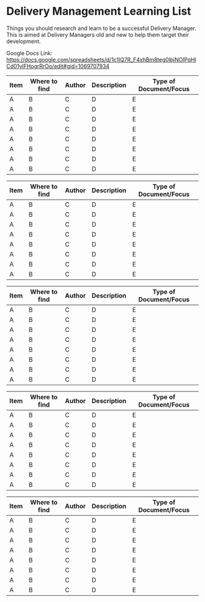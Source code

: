 # Delivery Management Learning List
Things you should research and learn to be a successful Delivery Manager. This is aimed at Delivery Managers old and new to help them target their development.

Google Docs Link: https://docs.google.com/spreadsheets/d/1c1IQ7R_F4xhBm8teg0lbjNOIPqHlCd01yIFHogrRrOo/edit#gid=1069707934

| Item | Where to find | Author | Description | Type of Document/Focus |
| ------------- | ------------- | ------------- | ------------- | ------------- |
| A  | B | C  | D | E |
| A  | B | C  | D | E |
| A  | B | C  | D | E |
| A  | B | C  | D | E |
| A  | B | C  | D | E |
| A  | B | C  | D | E |
| A  | B | C  | D | E |
| A  | B | C  | D | E |

| Item | Where to find | Author | Description | Type of Document/Focus |
| ------------- | ------------- | ------------- | ------------- | ------------- |
| A  | B | C  | D | E |
| A  | B | C  | D | E |
| A  | B | C  | D | E |
| A  | B | C  | D | E |
| A  | B | C  | D | E |
| A  | B | C  | D | E |
| A  | B | C  | D | E |
| A  | B | C  | D | E |

| Item | Where to find | Author | Description | Type of Document/Focus |
| ------------- | ------------- | ------------- | ------------- | ------------- |
| A  | B | C  | D | E |
| A  | B | C  | D | E |
| A  | B | C  | D | E |
| A  | B | C  | D | E |
| A  | B | C  | D | E |
| A  | B | C  | D | E |
| A  | B | C  | D | E |
| A  | B | C  | D | E |

| Item | Where to find | Author | Description | Type of Document/Focus |
| ------------- | ------------- | ------------- | ------------- | ------------- |
| A  | B | C  | D | E |
| A  | B | C  | D | E |
| A  | B | C  | D | E |
| A  | B | C  | D | E |
| A  | B | C  | D | E |
| A  | B | C  | D | E |
| A  | B | C  | D | E |
| A  | B | C  | D | E |

| Item | Where to find | Author | Description | Type of Document/Focus |
| ------------- | ------------- | ------------- | ------------- | ------------- |
| A  | B | C  | D | E |
| A  | B | C  | D | E |
| A  | B | C  | D | E |
| A  | B | C  | D | E |
| A  | B | C  | D | E |
| A  | B | C  | D | E |
| A  | B | C  | D | E |
| A  | B | C  | D | E |
